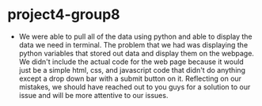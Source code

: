 # project4-group8


* We were able to pull all of the data using python and able to display the data we need in terminal. The problem that we had was displaying the python variables that stored out data and display them on the webpage. We didn't include the actual code for the web page because it would just be a simple html, css, and javascript code that didn't do anything except a drop down bar with a submit button on it. Reflecting on our mistakes, we should have reached out to you guys for a solution to our issue and will be more attentive to our issues.
